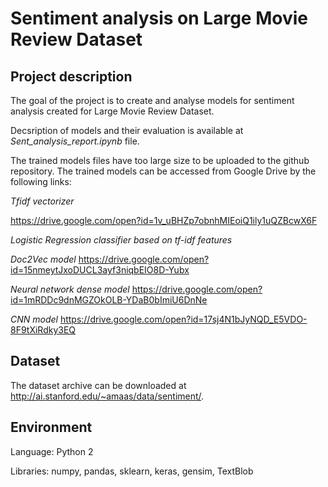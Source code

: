 # Sentiment analysis on Large Movie Review Dataset 

## Project description 
The goal of the project is to create and analyse models for sentiment analysis created for Large Movie Review Dataset. 

Decsription of models and their evaluation is available at *Sent_analysis_report.ipynb* file. 

The trained models files have too large size to be uploaded to the github repository. 
The trained models can be accessed from Google Drive by the following links:

*Tfidf vectorizer*

https://drive.google.com/open?id=1v_uBHZp7obnhMIEoiQ1ily1uQZBcwX6F

*Logistic Regression classifier based on tf-idf features*

*Doc2Vec model*
https://drive.google.com/open?id=15nmeytJxoDUCL3ayf3niqbEIO8D-Yubx

*Neural network dense model*
https://drive.google.com/open?id=1mRDDc9dnMGZOkOLB-YDaB0bImiU6DnNe

*CNN model*
https://drive.google.com/open?id=17sj4N1bJyNQD_E5VDO-8F9tXiRdky3EQ


## Dataset
The dataset archive can be downloaded at http://ai.stanford.edu/~amaas/data/sentiment/.  

## Environment
Language: Python 2

Libraries: numpy, pandas, sklearn, keras, gensim, TextBlob
